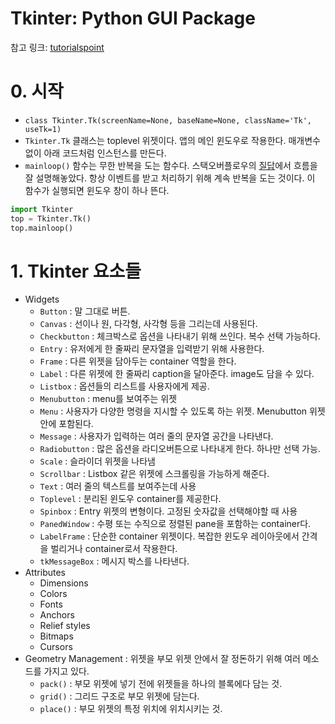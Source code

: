 # Tkinter: Python GUI Package

참고 링크: [tutorialspoint](http://www.tutorialspoint.com/python/python_gui_programming.htm)

# 0. 시작

- `class Tkinter.Tk(screenName=None, baseName=None, className='Tk', useTk=1)`
- `Tkinter.Tk` 클래스는 toplevel 위젯이다. 앱의 메인 윈도우로 작용한다. 매개변수 없이 아래 코드처럼 인스턴스를 만든다.
- `mainloop()` 함수는 무한 반복을 도는 함수다. 스택오버플로우의 [질답](http://stackoverflow.com/questions/8683217/when-do-i-need-to-call-mainloop-in-a-tkinter-application)에서 흐름을 잘 설명해놓았다. 항상 이벤트를 받고 처리하기 위해 계속 반복을 도는 것이다. 이 함수가 실행되면 윈도우 창이 하나 뜬다.

```py
import Tkinter
top = Tkinter.Tk()
top.mainloop()
```

# 1. Tkinter 요소들

- Widgets
    + `Button` : 말 그대로 버튼.
    + `Canvas` : 선이나 원, 다각형, 사각형 등을 그리는데 사용된다.
    + `Checkbutton` : 체크박스로 옵션을 나타내기 위해 쓰인다. 복수 선택 가능하다.
    + `Entry` : 유저에게 한 줄짜리 문자열을 입력받기 위해 사용한다.
    + `Frame` : 다른 위젯을 담아두는 container 역할을 한다.
    + `Label` : 다른 위젯에 한 줄짜리 caption을 달아준다. image도 담을 수 있다.
    + `Listbox` : 옵션들의 리스트를 사용자에게 제공.
    + `Menubutton` : menu를 보여주는 위젯
    + `Menu` : 사용자가 다양한 명령을 지시할 수 있도록 하는 위젯. Menubutton 위젯 안에 포함된다.
    + `Message` : 사용자가 입력하는 여러 줄의 문자열 공간을 나타낸다.
    + `Radiobutton` : 많은 옵션을 라디오버튼으로 나타내게 한다. 하나만 선택 가능.
    + `Scale` : 슬라이더 위젯을 나타냄
    + `Scrollbar` : Listbox 같은 위젯에 스크롤링을 가능하게 해준다.
    + `Text` : 여러 줄의 텍스트를 보여주는데 사용
    + `Toplevel` : 분리된 윈도우 container를 제공한다.
    + `Spinbox` : Entry 위젯의 변형이다. 고정된 숫자값을 선택해야할 때 사용
    + `PanedWindow` : 수평 또는 수직으로 정렬된 pane을 포함하는 container다.
    + `LabelFrame` : 단순한 container 위젯이다. 복잡한 윈도우 레이아웃에서 간격을 벌리거나 container로서 작용한다.
    + `tkMessageBox` : 메시지 박스를 나타낸다.
- Attributes
    + Dimensions
    + Colors
    + Fonts
    + Anchors
    + Relief styles
    + Bitmaps
    + Cursors
- Geometry Management : 위젯을 부모 위젯 안에서 잘 정돈하기 위해 여러 메소드를 가지고 있다.
    + `pack()` : 부모 위젯에 넣기 전에 위젯들을 하나의 블록에다 담는 것.
    + `grid()` : 그리드 구조로 부모 위젯에 담는다.
    + `place()` : 부모 위젯의 특정 위치에 위치시키는 것.
